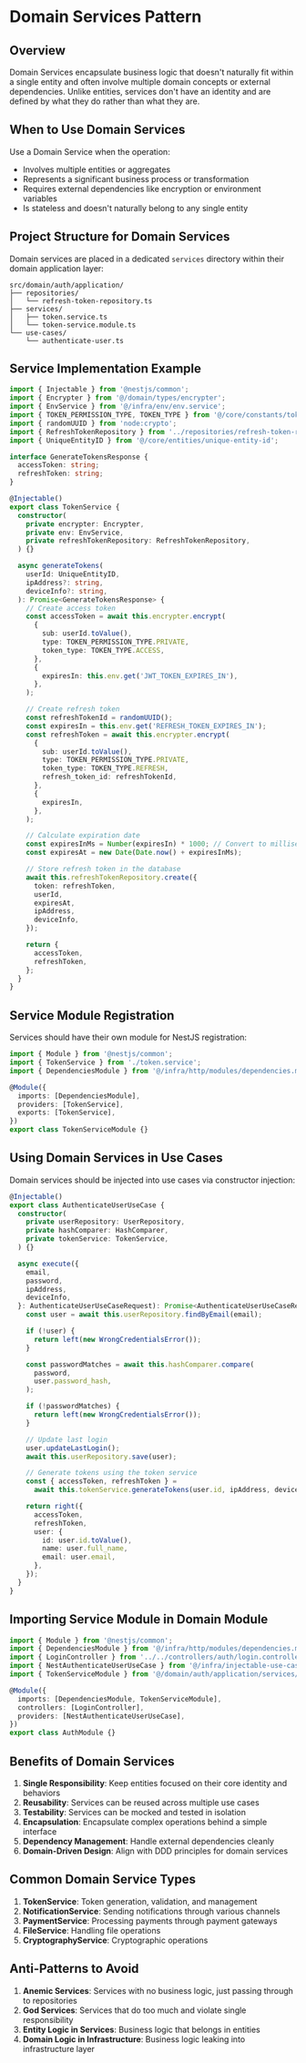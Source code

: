 # Domain Services Pattern

## Overview

Domain Services encapsulate business logic that doesn't naturally fit within a single entity and often involve multiple domain concepts or external dependencies. Unlike entities, services don't have an identity and are defined by what they do rather than what they are.

## When to Use Domain Services

Use a Domain Service when the operation:
- Involves multiple entities or aggregates
- Represents a significant business process or transformation
- Requires external dependencies like encryption or environment variables
- Is stateless and doesn't naturally belong to any single entity

## Project Structure for Domain Services

Domain services are placed in a dedicated `services` directory within their domain application layer:

```
src/domain/auth/application/
├── repositories/
│   └── refresh-token-repository.ts
├── services/
│   ├── token.service.ts
│   └── token-service.module.ts
└── use-cases/
    └── authenticate-user.ts
```

## Service Implementation Example

```typescript
import { Injectable } from '@nestjs/common';
import { Encrypter } from '@/domain/types/encrypter';
import { EnvService } from '@/infra/env/env.service';
import { TOKEN_PERMISSION_TYPE, TOKEN_TYPE } from '@/core/constants/token.type';
import { randomUUID } from 'node:crypto';
import { RefreshTokenRepository } from '../repositories/refresh-token-repository';
import { UniqueEntityID } from '@/core/entities/unique-entity-id';

interface GenerateTokensResponse {
  accessToken: string;
  refreshToken: string;
}

@Injectable()
export class TokenService {
  constructor(
    private encrypter: Encrypter,
    private env: EnvService,
    private refreshTokenRepository: RefreshTokenRepository,
  ) {}

  async generateTokens(
    userId: UniqueEntityID,
    ipAddress?: string,
    deviceInfo?: string,
  ): Promise<GenerateTokensResponse> {
    // Create access token
    const accessToken = await this.encrypter.encrypt(
      {
        sub: userId.toValue(),
        type: TOKEN_PERMISSION_TYPE.PRIVATE,
        token_type: TOKEN_TYPE.ACCESS,
      },
      {
        expiresIn: this.env.get('JWT_TOKEN_EXPIRES_IN'),
      },
    );

    // Create refresh token
    const refreshTokenId = randomUUID();
    const expiresIn = this.env.get('REFRESH_TOKEN_EXPIRES_IN');
    const refreshToken = await this.encrypter.encrypt(
      {
        sub: userId.toValue(),
        type: TOKEN_PERMISSION_TYPE.PRIVATE,
        token_type: TOKEN_TYPE.REFRESH,
        refresh_token_id: refreshTokenId,
      },
      {
        expiresIn,
      },
    );

    // Calculate expiration date
    const expiresInMs = Number(expiresIn) * 1000; // Convert to milliseconds
    const expiresAt = new Date(Date.now() + expiresInMs);

    // Store refresh token in the database
    await this.refreshTokenRepository.create({
      token: refreshToken,
      userId,
      expiresAt,
      ipAddress,
      deviceInfo,
    });

    return {
      accessToken,
      refreshToken,
    };
  }
}
```

## Service Module Registration

Services should have their own module for NestJS registration:

```typescript
import { Module } from '@nestjs/common';
import { TokenService } from './token.service';
import { DependenciesModule } from '@/infra/http/modules/dependencies.module';

@Module({
  imports: [DependenciesModule],
  providers: [TokenService],
  exports: [TokenService],
})
export class TokenServiceModule {}
```

## Using Domain Services in Use Cases

Domain services should be injected into use cases via constructor injection:

```typescript
@Injectable()
export class AuthenticateUserUseCase {
  constructor(
    private userRepository: UserRepository,
    private hashComparer: HashComparer,
    private tokenService: TokenService,
  ) {}

  async execute({
    email,
    password,
    ipAddress,
    deviceInfo,
  }: AuthenticateUserUseCaseRequest): Promise<AuthenticateUserUseCaseResponse> {
    const user = await this.userRepository.findByEmail(email);

    if (!user) {
      return left(new WrongCredentialsError());
    }

    const passwordMatches = await this.hashComparer.compare(
      password,
      user.password_hash,
    );

    if (!passwordMatches) {
      return left(new WrongCredentialsError());
    }

    // Update last login
    user.updateLastLogin();
    await this.userRepository.save(user);

    // Generate tokens using the token service
    const { accessToken, refreshToken } =
      await this.tokenService.generateTokens(user.id, ipAddress, deviceInfo);

    return right({
      accessToken,
      refreshToken,
      user: {
        id: user.id.toValue(),
        name: user.full_name,
        email: user.email,
      },
    });
  }
}
```

## Importing Service Module in Domain Module

```typescript
import { Module } from '@nestjs/common';
import { DependenciesModule } from '@/infra/http/modules/dependencies.module';
import { LoginController } from '../../controllers/auth/login.controller';
import { NestAuthenticateUserUseCase } from '@/infra/injectable-use-cases/auth/nest-authenticate-user-use-case';
import { TokenServiceModule } from '@/domain/auth/application/services/token-service.module';

@Module({
  imports: [DependenciesModule, TokenServiceModule],
  controllers: [LoginController],
  providers: [NestAuthenticateUserUseCase],
})
export class AuthModule {}
```

## Benefits of Domain Services

1. **Single Responsibility**: Keep entities focused on their core identity and behaviors
2. **Reusability**: Services can be reused across multiple use cases
3. **Testability**: Services can be mocked and tested in isolation
4. **Encapsulation**: Encapsulate complex operations behind a simple interface
5. **Dependency Management**: Handle external dependencies cleanly
6. **Domain-Driven Design**: Align with DDD principles for domain services

## Common Domain Service Types

1. **TokenService**: Token generation, validation, and management
2. **NotificationService**: Sending notifications through various channels
3. **PaymentService**: Processing payments through payment gateways
4. **FileService**: Handling file operations
5. **CryptographyService**: Cryptographic operations

## Anti-Patterns to Avoid

1. **Anemic Services**: Services with no business logic, just passing through to repositories
2. **God Services**: Services that do too much and violate single responsibility
3. **Entity Logic in Services**: Business logic that belongs in entities
4. **Domain Logic in Infrastructure**: Business logic leaking into infrastructure layer 